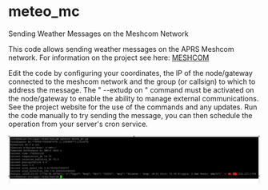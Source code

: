 # meteo_mc
Sending Weather Messages on the Meshcom Network

This code allows sending weather messages on the APRS Meshcom network. For information on the project see here:
[MESHCOM](https://icssw.org/en/meshcom/)<br>

Edit the code by configuring your coordinates, the IP of the node/gateway connected to the meshcom network and the group (or callsign) to which to address the message. The " --extudp on " command must be activated on the node/gateway to enable the ability to manage external communications. See the project website for the use of the commands and any updates. Run the code manually to try sending the message, you can then schedule the operation from your server's cron service.<br>

![](https://github.com/ik5xmk/meteo_mc/blob/main/meteo_mc_01.jpg)<br>

